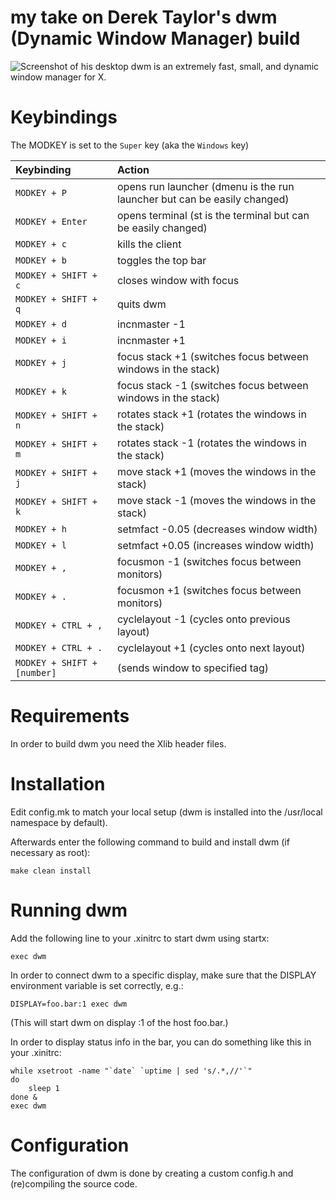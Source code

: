 # my take on Derek Taylor's dwm (Dynamic Window Manager) build

![Screenshot of his desktop](https://gitlab.com/dwt1/dotfiles/raw/master/.screenshots/dotfiles04.png) 
dwm is an extremely fast, small, and dynamic window manager for X.

# Keybindings

The MODKEY is set to the `Super` key (aka the `Windows` key)

| Keybinding | Action |
| :--- | :--- |
| `MODKEY + P` | opens run launcher (dmenu is the run launcher but can be easily changed) |
| `MODKEY + Enter` | opens terminal (st is the terminal but can be easily changed) |
| `MODKEY + c` | kills the client |
| `MODKEY + b` | toggles the top bar |
| `MODKEY + SHIFT + c` | closes window with focus |
| `MODKEY + SHIFT + q` | quits dwm |
| `MODKEY + d` | incnmaster -1 |
| `MODKEY + i` | incnmaster +1 |
| `MODKEY + j` | focus stack +1 (switches focus between windows in the stack) 
| `MODKEY + k` | focus stack -1 (switches focus between windows in the stack)|
| `MODKEY + SHIFT + n` | rotates stack +1 (rotates the windows in the stack)|
| `MODKEY + SHIFT + m` | rotates stack -1 (rotates the windows in the stack)|
| `MODKEY + SHIFT + j` | move stack +1 (moves the windows in the stack) |
| `MODKEY + SHIFT + k` | move stack -1 (moves the windows in the stack) |
| `MODKEY + h` | setmfact -0.05 (decreases window width) |
| `MODKEY + l` | setmfact +0.05 (increases window width) |
| `MODKEY + ,` | focusmon -1 (switches focus between monitors) |
| `MODKEY + .` | focusmon +1 (switches focus between monitors) |
| `MODKEY + CTRL + ,` | cyclelayout -1 (cycles onto previous layout) |
| `MODKEY + CTRL + .` | cyclelayout +1 (cycles onto next layout) |
| `MODKEY + SHIFT + [number]` | (sends window to specified tag)

# Requirements

In order to build dwm you need the Xlib header files.


# Installation

Edit config.mk to match your local setup (dwm is installed into
the /usr/local namespace by default).

Afterwards enter the following command to build and install dwm (if
necessary as root):

    make clean install


# Running dwm

Add the following line to your .xinitrc to start dwm using startx:

    exec dwm

In order to connect dwm to a specific display, make sure that
the DISPLAY environment variable is set correctly, e.g.:

    DISPLAY=foo.bar:1 exec dwm

(This will start dwm on display :1 of the host foo.bar.)

In order to display status info in the bar, you can do something
like this in your .xinitrc:

    while xsetroot -name "`date` `uptime | sed 's/.*,//'`"
    do
    	sleep 1
    done &
    exec dwm


# Configuration

The configuration of dwm is done by creating a custom config.h
and (re)compiling the source code.
